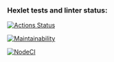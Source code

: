 ### Hexlet tests and linter status:
[![Actions Status](https://github.com/Syrupred/frontend-project-lvl4/workflows/hexlet-check/badge.svg)](https://github.com/Syrupred/frontend-project-lvl4/actions)

[![Maintainability](https://api.codeclimate.com/v1/badges/b653cb3b242cd81802ef/maintainability)](https://codeclimate.com/github/Syrupred/frontend-project-lvl4/maintainability)

[![NodeCI](https://github.com/Syrupred/frontend-project-lvl4/actions/workflows/linter.yml/badge.svg)](https://github.com/Syrupred/frontend-project-lvl4/actions/workflows/linter.yml)
